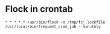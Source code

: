 # Flock in crontab

```
* * * * * /usr/bin/flock -n /tmp/fcj.lockfile /usr/local/bin/frequent_cron_job --minutely
```